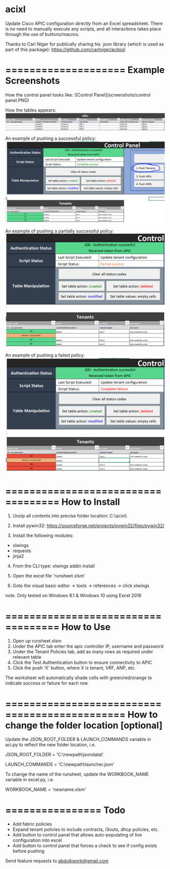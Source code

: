 # acixl
Update Cisco APIC configuration directly from an Excel spreadsheet. There is no need to manually execute any scripts, and all interactions takes place through the use of buttons/macros.

Thanks to Carl Niger for publically sharing his .json library (which is used as part of this package):
https://github.com/carlniger/acitool


====================
Example Screenshots
====================
How the control panel looks like:
![Control Panel](screenshots/control panel.PNG)

How the tables appears:
![Table](screenshots/table_example.PNG)

An example of pushing a successful policy:
![Alt attribute text Here](screenshots/execute_example_pass.PNG)

An example of pushing a partially successful policy:
![Alt attribute text Here](screenshots/execute_example_partial.PNG)

An example of pushing a failed policy:
![Alt attribute text Here](screenshots/execute_example_failure.PNG)

===================================
How to Install
===================================
1. Unzip all contents into precise folder location:  C:\acixl\  

2. Install pywin32:
https://sourceforge.net/projects/pywin32/files/pywin32/

3. Install the following modules:
 - xlwings
 - requests
 - jinja2

4. From the CLI type:
xlwings addin install

5. Open the excel file 'runsheet.xlsm'

6. Goto the visual basic editor -> tools -> references -> click xlwings

note. Only tested on Windows 8.1 & Windows 10 using Excel 2016

===================================
How to Use
===================================
1. Open up runsheet.xlsm
2. Under the APIC tab enter the apic controller IP, username and password
3. Under the Tenant Policies tab, add as many rows as required under relevant table
4. Click the Test Authentication button to ensure connectivity to APIC
5. Click the push 'X' button, where X is tenant, VRF, ANP, etc.

The worksheet will automatically shade cells with green/red/orange to indicate success or failure for each row.

==============================================
How to change the folder location [optional]
===============================================

Update the JSON_ROOT_FOLDER & LAUNCH_COMMANDS variable in aci.py to reflect the new folder location, i.e.

JSON_ROOT_FOLDER = 'C:\\newpath\\jsondata\\'

LAUNCH_COMMANDS = 'C:\\newpath\\launcher.json'

To change the name of the runsheet, update the WORKBOOK_NAME variable in excel.py, i.e.

WORKBOOK_NAME = 'newname.xlsm'

================
Todo
================
* Add fabric policies
* Expand tenant policies to include contracts, l3outs, dhcp policies, etc.
* Add button to control panel that allows auto-populating of live configuration into excel
* Add button to control panel that forces a check to see if config exists before pushing

Send feature requests to abdulkwork@gmail.com
